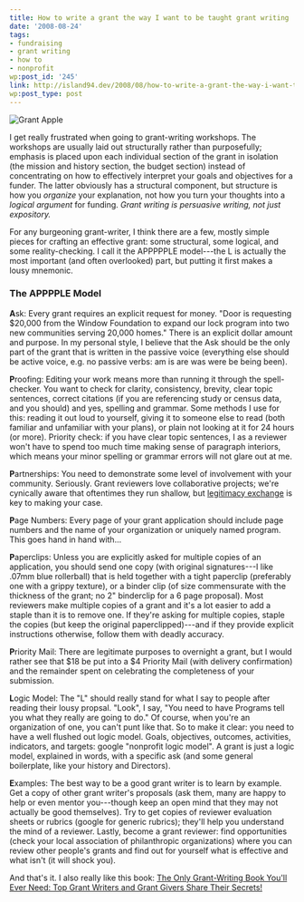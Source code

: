 ```yaml
---
title: How to write a grant the way I want to be taught grant writing
date: '2008-08-24'
tags:
- fundraising
- grant writing
- how to
- nonprofit
wp:post_id: '245'
link: http://island94.dev/2008/08/how-to-write-a-grant-the-way-i-want-to-be-taught-grant-writing/
wp:post_type: post
---
```


<img src="http://island94.org/files/island94.org/grant-apple.png" alt="Grant Apple" />

I get really frustrated when going to grant-writing workshops.  The workshops are usually laid out structurally rather than purposefully; emphasis is placed upon each individual section of the grant in isolation (the mission and history section, the budget section) instead of concentrating on how to effectively interpret your goals and objectives for a funder.  The latter obviously has a structural component, but structure is how you <em>organize</em> your explanation, not how you turn your thoughts into a <em>logical argument</em> for funding.  <em>Grant writing is persuasive writing, not just expository.</em>

For any burgeoning grant-writer, I think there are a few, mostly simple pieces for crafting an effective grant: some structural, some logical, and some reality-checking.  I call it the APPPPPLE model---the L is actually the most important (and often overlooked) part, but putting it first makes a lousy mnemonic.

<h3>The APPPPLE Model</h3>

<strong>A</strong>sk: Every grant requires an explicit request for money.  "Door is requesting $20,000 from the Window Foundation to expand our lock program into two new communities serving 20,000 homes."  There is an explicit dollar amount and purpose.  In my personal style, I believe that the Ask should be the only part of the grant that is written in the passive voice (everything else should be active voice, e.g. no passive verbs: am is are was were be being been).

<strong>P</strong>roofing</strong>: Editing your work means more than running it through the spell-checker.  You want to check for clarity, consistency, brevity, clear topic sentences, correct citations (if you are referencing study or census data, and you should) and yes, spelling and grammar. Some methods I use for this: reading it out loud to yourself, giving it to someone else to read (both familiar and unfamiliar with your plans), or plain not looking at it for 24 hours (or more). Priority check: if you have clear topic sentences, I as a reviewer won't have to spend too much time making sense of paragraph interiors, which means your minor spelling or grammar errors will not glare out at me.

<strong>P</strong>artnerships: You need to demonstrate some level of involvement with your community. Seriously.  Grant reviewers love collaborative projects; we're cynically aware that oftentimes they run shallow, but <a href="http://island94.org/node/165">legitimacy exchange</a> is key to making your case. 

<strong>P</strong>age Numbers: Every page of your grant application should include page numbers and the name of your organization or uniquely named program.  This goes hand in hand with...

<strong>P</strong>aperclips: Unless you are explicitly asked for multiple copies of an application, you should send one copy (with original signatures---I like .07mm blue rollerball) that is held together with a tight paperclip (preferably one with a grippy texture), or a binder clip (of size commensurate with the thickness of the grant; no 2" binderclip for a 6 page proposal).  Most reviewers make multiple copies of a grant and it's a lot easier to add a staple than it is to remove one.  If they're asking for multiple copies, staple the copies (but keep the original paperclipped)---and if they provide explicit instructions otherwise, follow them with deadly accuracy.

<strong>P</strong>riority Mail: There are legitimate purposes to overnight a grant, but I would rather see that $18 be put into a $4 Priority Mail (with delivery confirmation) and the remainder spent on celebrating the completeness of your submission.

<strong>L</strong>ogic Model: The "L" should really stand for what I say to people after reading their lousy propsal.  "Look", I say, "You need to have Programs tell you what they really are going to do."  Of course, when you're an organization of one, you can't punt like that.  So to make it clear: you need to have a well flushed out logic model.  Goals, objectives, outcomes, activities, indicators, and targets: google "nonprofit logic model".  A grant is just a logic model, explained in words, with a specific ask (and some general boilerplate, like your history and Directors).  

<strong>E</strong>xamples: The best way to be a good grant writer is to learn by example.  Get a copy of other grant writer's proposals (ask them, many are happy to help or even mentor you---though keep an open mind that they may not actually be good themselves).  Try to get copies of reviewer evaluation sheets or rubrics (google for generic rubrics); they'll help you understand the mind of a reviewer.  Lastly, become a grant reviewer: find opportunities (check your local association of philanthropic organizations) where you can review other people's grants and find out for yourself what is effective and what isn't (it will shock you).

And that's it.  I also really like this book: <a href="http://www.amazon.com/Only-Grant-Writing-Book-Youll-Ever/dp/0786711752">The Only Grant-Writing Book You'll Ever Need: Top Grant Writers and Grant Givers Share Their Secrets!</a>
